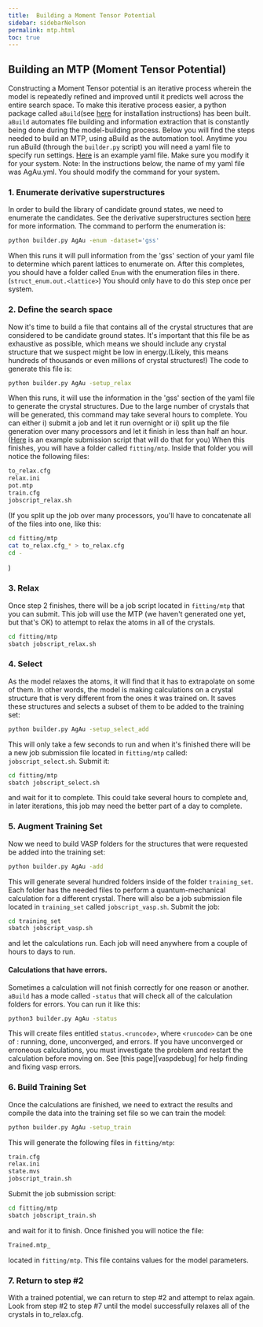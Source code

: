 ```yaml
---
title:  Building a Moment Tensor Potential
sidebar: sidebarNelson
permalink: mtp.html
toc: true
---
```


## Building an MTP (Moment Tensor Potential)
Constructing a Moment Tensor potential is an iterative process
wherein the model is repeatedly refined and improved until it predicts
well across the entire search space.  To make this iterative process
easier, a python package called `aBuild`(see [here][aBuildInstall] for
installation instructions) has been built.  `aBuild`
automates file building and information extraction that is constantly
being done during the model-building process.  Below you will find the
steps needed to build an MTP, using aBuild as the automation tool.
Anytime you run aBuild (through the `builder.py` script) you will need
a yaml file to specify run settings.  [Here][YAML] is an example yaml file.
Make sure you modify it for your system. Note: In the instructions
below, the name of my yaml file was AgAu.yml.  You  should modify the
command for your system.

### 1. Enumerate derivative superstructures

In order to build the library of candidate ground states, we need to
enumerate the candidates.  See the derivative superstructures section
[here](researchArticles.html) for more information.  The command to
perform the enumeration is:

```bash
python builder.py AgAu -enum -dataset='gss'
```

When this runs it will pull information from the 'gss' section of your
yaml file to determine which parent lattices to enumerate on.  After
this completes, you should have a folder called `Enum` with the
enumeration files in there. (`struct_enum.out.<lattice>`) You should
only have to do this step once per system.  

### 2. Define the search space

Now it's time to build a file that contains all of the crystal
structures that are considered to be candidate ground states.  It's
important that this file be as exhaustive as possible, which means we
should include any crystal structure that we suspect might be low in
energy.(Likely, this means hundreds of thousands or even millions of
crystal structures!)  The code to generate this file is:  
```bash
python builder.py AgAu -setup_relax
```
When this runs, it
will use the information in the 'gss' section of the yaml file to
generate the crystal structures. Due to the large number of crystals
that will be generated, this command may take several hours to
complete.  You can either i) submit a job and let it run overnight or
ii) split up the file generation over many processors and let it
finish in less than half an hour.  ([Here][setupRelaxSubmission] is an
example submission script that will do that for you) When this
finishes, you will have a folder called `fitting/mtp`.  Inside that
folder you will notice the following files:
```bash
to_relax.cfg
relax.ini
pot.mtp
train.cfg
jobscript_relax.sh
```
(If you split up the job over many processors, you'll have to
concatenate all of the files into one, like this:
```bash
cd fitting/mtp
cat to_relax.cfg_* > to_relax.cfg
cd -
```
)

### 3. Relax

Once step 2 finishes, there will be a job script located in `fitting/mtp`
   that you can submit.  This job will use the MTP (we haven't
   generated one yet, but that's OK) to attempt to relax the atoms in all of the
   crystals.  
``` bash
cd fitting/mtp
sbatch jobscript_relax.sh
```

### 4. Select

   As the model relaxes the atoms, it will find that it has to
   extrapolate on some of them. In other words, the model is making
   calculations on a crystal structure that is very different from the
   ones it was trained on. It saves these structures and selects
   a subset of
   them to be added to the training set:  
```bash
python builder.py AgAu -setup_select_add
```
This will only take a few seconds to run and when it's finished there
will be a new job submission file located in `fitting/mtp` called:
`jobscript_select.sh`. Submit it:
``` bash
cd fitting/mtp
sbatch jobscript_select.sh
```
and wait for it to complete.  This
could take several hours to complete and, in later iterations, this job
may need the better part of a day to complete.  

### 5. Augment Training Set

Now we need to build VASP folders for the structures that were requested be added
into the training set:
```bash
python builder.py AgAu -add
```
This will generate several hundred folders inside of the folder
`training_set`.  Each folder has the needed files to perform a
quantum-mechanical calculation for a different crystal.  There will
also be a job submission file located in `training_set` called
`jobscript_vasp.sh`. Submit the job:
``` bash
cd training_set
sbatch jobscript_vasp.sh
```
and let the calculations run.
Each job will need anywhere from a couple of hours to days to run.  

#### Calculations that have errors.
  Sometimes a calculation will not finish correctly for one reason or
  another.  `aBuild` has a mode called `-status` that will check all
  of the calculation folders for errors.   You can run it like this:

```bash
python3 builder.py AgAu -status
```

This will create files entitled `status.<runcode>`, where `<runcode>`
can be one of :  running, done, unconverged, and errors.  If you have
unconverged or erroneous calculations, you must investigate the
problem and restart the calculation before moving on.  See
[this page][vaspdebug] for help finding and fixing vasp errors.

### 6. Build Training Set

Once the calculations are finished, we need to extract the results
and compile the data into the training set file so we can train
the model:
```bash
python builder.py AgAu -setup_train
```
This will generate the following files in `fitting/mtp`:
```bash
train.cfg
relax.ini
state.mvs
jobscript_train.sh
```
Submit the job submission script:
``` bash
cd fitting/mtp
sbatch jobscript_train.sh
```
and wait for it to finish.  Once finished you will notice the file:
```bash
Trained.mtp_
```
located in `fitting/mtp`.  This file contains values for the model
parameters.  

### 7. Return to step #2

With a trained potential, we can return to step #2 and attempt to
relax again.  Look from step #2 to step #7 until the model successfully
    relaxes all of the crystals in to_relax.cfg.



[aBuildInstall]: /main/neededSoftware.html
[ljnabuild]: https://github.com/lancejnelson/aBuild  
[YAML]:  http://byui-physics.github.io/main/pages/Faculty/NelsonL/materialsResearch/sample.yml
[setupRelaxSubmission]:https://byui-physics.github.io/main/pages/Faculty/NelsonL/materialsResearch/setupRelaxJobscript.sh
[YAML]:  /vaspTroubleshooting.html
